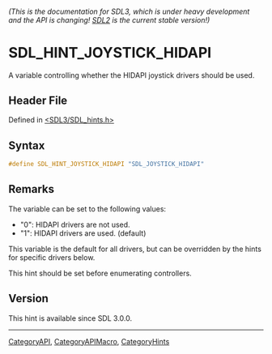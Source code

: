 ###### (This is the documentation for SDL3, which is under heavy development and the API is changing! [SDL2](https://wiki.libsdl.org/SDL2/) is the current stable version!)
# SDL_HINT_JOYSTICK_HIDAPI

A variable controlling whether the HIDAPI joystick drivers should be used.

## Header File

Defined in [<SDL3/SDL_hints.h>](https://github.com/libsdl-org/SDL/blob/main/include/SDL3/SDL_hints.h)

## Syntax

```c
#define SDL_HINT_JOYSTICK_HIDAPI "SDL_JOYSTICK_HIDAPI"
```

## Remarks

The variable can be set to the following values:

- "0": HIDAPI drivers are not used.
- "1": HIDAPI drivers are used. (default)

This variable is the default for all drivers, but can be overridden by the
hints for specific drivers below.

This hint should be set before enumerating controllers.

## Version

This hint is available since SDL 3.0.0.

----
[CategoryAPI](CategoryAPI), [CategoryAPIMacro](CategoryAPIMacro), [CategoryHints](CategoryHints)

